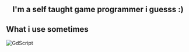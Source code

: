 <h2 align="center">
I'm a self taught game programmer i guesss :)
</h2> 



##  What i use sometimes
![GdScript](https://custom-icon-badges.demolab.com/badge/GdScript-blue.svg??logo=gdscript/raw.githubusecontent.com/username/repo/main/images/1.png)



